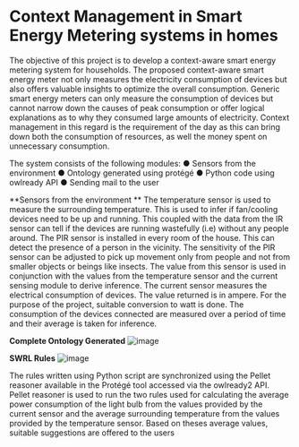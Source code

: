 # Context Management in Smart Energy Metering systems in homes

The objective of this project is to develop a context-aware smart energy metering system for households. The proposed context-aware smart energy meter not only measures the electricity consumption of devices but also offers valuable insights to optimize the overall consumption. Generic smart energy meters can only measure the consumption of devices but cannot narrow down the causes of peak consumption or offer logical explanations as to why they consumed large amounts of electricity. Context management in this regard is the requirement of the day as this can bring down both the consumption of resources, as well the money spent on unnecessary consumption. 

The system consists of the following modules: 
●	Sensors from the environment 
●	Ontology generated using protégé 
●	Python code using owlready API 
●	Sending mail to the user 


**Sensors from the environment **
The temperature sensor is used to measure the surrounding temperature. This is used to infer if  fan/cooling devices need to be up and running. This coupled with the data from the IR sensor can tell if the devices are running wastefully (i.e) without any people around.
The PIR sensor is installed in every room of the house. This can detect the presence of a person in the vicinity. The sensitivity of the PIR sensor can be adjusted to pick up movement only from people and not from smaller objects or beings like insects. The value from this sensor is used in conjunction with the values from the temperature sensor and the current sensing module to derive inference.
The current sensor measures the electrical consumption of devices. The value returned is in ampere. For the purpose of the project, suitable conversion to watt is done. The 
consumption of the devices connected are measured over a period of time and their average is taken for inference.


**Complete Ontology Generated**
![image](https://user-images.githubusercontent.com/61593310/121636375-736efc00-caa5-11eb-8063-f9a4ae0aeff9.png)

**SWRL Rules**
![image](https://user-images.githubusercontent.com/61593310/121636418-85509f00-caa5-11eb-9b47-3cf4721f994b.png)


The rules written using Python script are synchronized using the Pellet reasoner available in the Protégé tool accessed via the owlready2 API. 
Pellet reasoner is used to run the two rules used for calculating the average power consumption of the light bulb from the values provided by the current sensor and the average surrounding temperature from the values provided by the temperature sensor. Based on theses average values, suitable suggestions are offered to the users

